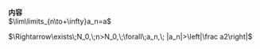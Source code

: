 **内容**  
$\lim\limits_{n\to+\infty}a_n=a$  
  
$\Rightarrow\exists\;N_0,\;n>N_0,\;\forall\;a_n,\;  
|a_n|>\left|\frac a2\right|$  
  
